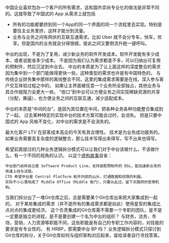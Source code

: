 中国企业喜欢包办一个客户的所有需求，这和国外崇尚专业化的做法是非常不同的。这就导致了中国式的 App 从需求上就包括

* 所有的功能都要挤到同一个App的同一个界面的同一个流程里去实现。特别是要往主业务里挤，这样才能分到流量。
* 业务与业务之间有网状的互联互通需求。比如 Uber 就不会分专车，快车，优享。但是国内的业务就会分得很细，彼此之间又要倒流升舱一键呼叫。

中台的出现，不是为了复用，减少新业务的软件开发成本。软件开发能有多少成本，或者说能省多少成本。
不是因为我们认为需求都差不多，可以归纳出可复用的预制件，然后沉淀到中台去。
中台的本质是为了让上面这样的深度整合的需求因为集中到一个部门能做得更快一些。这种类型的需求也许是有中国特色的。
与传统企业财务集中那样的离线整合不同，这里的集成需求需要是在线，深入参与客户交互体验过程之中的。
如果让主界面被任意一个业务所全部独占，其他业务与其合作就阻力会更大一些。
“收口”到中台可以方便业务之间实现稀缺资源的共享（分配，撕逼），也方便业务之间的互联互通，减少适配成本。

中台的本质是“中间的台”，是因为其位置在中间，把各种业务各种功能整合集成到了一起。
过去某种特定的实现中台的技术方案可能会过时，会消失。
但是只要中国式的 App 风格不变化，对中台的需求是不会消失的。

最大化客户 LTV 在获客成本高企的今天有其合理性。
技术是为业务成功服务的。如果业务需要高复杂度的逻辑整合，那么技术写得出来得写，写不出来也得写。

希望前面提过的几种业务逻辑拆分模式可以让我们对于中台该做什么，不该做什么，有一个不同的视角的认识。
以这个[虚构故事](https://zhuanlan.zhihu.com/p/82586450)自省：

```
中台部门自称自己是 Software Product Line，支持装配预制件的 DSL，能加速新业务的快速上线与试错。
CTO 希望中台是 Central Platform 削平内部的山头，打通数据和权限的利器。
实际不小心落地成了 Middle Office（Middle 衙门），只要从此过，留下买路财的官僚机构。
```

当我们拆分出了一堆Git仓库之后，总是需要某个Git仓库出来把大家集成到一起的。
对于某些集成的需求（并不是所有的集成需求都是如此）使用星型的集成比点对点的集成更经济。
这个负责集成的Git仓库需不需要一个专职的团队，是不是一定要是独立的进程，是不是要创建一个名为中台的组织？
与财务，法务，市场，营销，人力资源等职能不同，这些职能是有自己的专职工作内容的，对技能的要求是有专业性的。
有 HRBP，那需要中台 BP 吗？
业务逻辑拆分模式只探讨到Git仓库的拆分，关于Git仓库如何与组织架构对应起来，留给读者自行寻找答案。